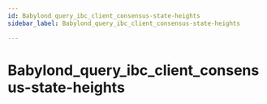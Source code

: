 ```yaml
---
id: Babylond_query_ibc_client_consensus-state-heights
sidebar_label: Babylond_query_ibc_client_consensus-state-heights

---
```


# Babylond_query_ibc_client_consensus-state-heights